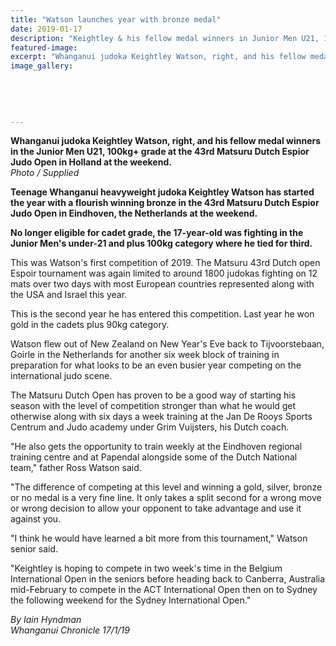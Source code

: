 ```yaml
---
title: "Watson launches year with bronze medal"
date: 2019-01-17
description: "Keightley & his fellow medal winners in Junior Men U21, 100kg+ grade at the 43rd Matsuru Dutch Espior Judo Open..."
featured-image: 
excerpt: "Whanganui judoka Keightley Watson, right, and his fellow medal winners in the Junior Men U21, 100kg+ grade at the 43rd Matsuru Dutch Espior Judo Open in Holland at the weekend."
image_gallery:
    
    
    
    
    
---
```


<p><strong>Whanganui judoka Keightley Watson, right, and his fellow medal winners in the Junior Men U21, 100kg+ grade at the 43rd Matsuru Dutch Espior Judo Open in Holland at the weekend.</strong><br /><em>Photo / Supplied</em></p>
<p class="element element-paragraph"><strong>Teenage Whanganui heavyweight judoka Keightley Watson has started the year with a flourish winning bronze in the 43rd Matsuru Dutch Espior Judo Open in Eindhoven, the Netherlands at the weekend.</strong></p>
<p class="element element-paragraph"><strong>No longer eligible for cadet grade, the 17-year-old was fighting in the Junior Men's under-21 and plus 100kg category where he tied for third.</strong></p>
<p class="element element-paragraph">This was Watson's first competition of 2019. The Matsuru 43rd Dutch open Espoir tournament was again limited to around 1800 judokas fighting on 12 mats over two days with most European countries represented along with the USA and Israel this year.</p>
<p class="element element-paragraph">This is the second year he has entered this competition. Last year he won gold in the cadets plus 90kg category.</p>
<p class="element element-paragraph">Watson flew out of New Zealand on New Year's Eve back to Tijvoorstebaan, Goirle in the Netherlands for another six week block of training in preparation for what looks to be an even busier year competing on the international judo scene.</p>
<p class="element element-paragraph">The Matsuru Dutch Open has proven to be a good way of starting his season with the level of competition stronger than what he would get otherwise along with six days a week training at the Jan De Rooys Sports Centrum and Judo academy under Grim Vuijsters, his Dutch coach.</p>
<p class="element element-paragraph">"He also gets the opportunity to train weekly at the Eindhoven regional training centre and at Papendal alongside some of the Dutch National team," father Ross Watson said.</p>
<p class="element element-paragraph">"The difference of competing at this level and winning a gold, silver, bronze or no medal is a very fine line. It only takes a split second for a wrong move or wrong decision to allow your opponent to take advantage and use it against you.</p>
<p class="element element-paragraph">"I think he would have learned a bit more from this tournament," Watson senior said.</p>
<p class="element element-paragraph">"Keightley is hoping to compete in two week's time in the Belgium International Open in the seniors before heading back to Canberra, Australia mid-February to compete in the ACT International Open then on to Sydney the following weekend for the Sydney International Open."</p>
<p class="element element-paragraph"><em>By Iain Hyndman</em><br /><em>Whanganui Chronicle 17/1/19</em></p>

